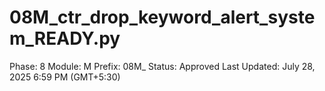 # 08M_ctr_drop_keyword_alert_system_READY.py

Phase: 8
Module: M
Prefix: 08M_
Status: Approved
Last Updated: July 28, 2025 6:59 PM (GMT+5:30)
